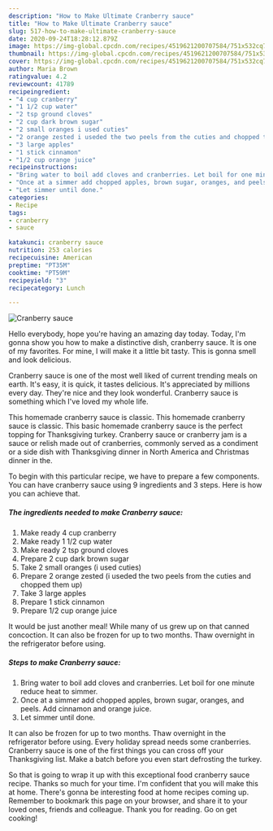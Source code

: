 ```yaml
---
description: "How to Make Ultimate Cranberry sauce"
title: "How to Make Ultimate Cranberry sauce"
slug: 517-how-to-make-ultimate-cranberry-sauce
date: 2020-09-24T18:28:12.879Z
image: https://img-global.cpcdn.com/recipes/4519621200707584/751x532cq70/cranberry-sauce-recipe-main-photo.jpg
thumbnail: https://img-global.cpcdn.com/recipes/4519621200707584/751x532cq70/cranberry-sauce-recipe-main-photo.jpg
cover: https://img-global.cpcdn.com/recipes/4519621200707584/751x532cq70/cranberry-sauce-recipe-main-photo.jpg
author: Maria Brown
ratingvalue: 4.2
reviewcount: 41789
recipeingredient:
- "4 cup cranberry"
- "1 1/2 cup water"
- "2 tsp ground cloves"
- "2 cup dark brown sugar"
- "2 small oranges i used cuties"
- "2 orange zested i useded the two peels from the cuties and chopped them up"
- "3 large apples"
- "1 stick cinnamon"
- "1/2 cup orange juice"
recipeinstructions:
- "Bring water to boil add cloves and cranberries. Let boil for one minute reduce heat to simmer."
- "Once at a simmer add chopped apples, brown sugar, oranges, and peels. Add cinnamon and orange juice."
- "Let simmer until done."
categories:
- Recipe
tags:
- cranberry
- sauce

katakunci: cranberry sauce 
nutrition: 253 calories
recipecuisine: American
preptime: "PT35M"
cooktime: "PT59M"
recipeyield: "3"
recipecategory: Lunch

---
```



![Cranberry sauce](https://img-global.cpcdn.com/recipes/4519621200707584/751x532cq70/cranberry-sauce-recipe-main-photo.jpg)

Hello everybody, hope you're having an amazing day today. Today, I'm gonna show you how to make a distinctive dish, cranberry sauce. It is one of my favorites. For mine, I will make it a little bit tasty. This is gonna smell and look delicious.

Cranberry sauce is one of the most well liked of current trending meals on earth. It's easy, it is quick, it tastes delicious. It's appreciated by millions every day. They're nice and they look wonderful. Cranberry sauce is something which I've loved my whole life.

This homemade cranberry sauce is classic. This homemade cranberry sauce is classic. This basic homemade cranberry sauce is the perfect topping for Thanksgiving turkey. Cranberry sauce or cranberry jam is a sauce or relish made out of cranberries, commonly served as a condiment or a side dish with Thanksgiving dinner in North America and Christmas dinner in the.


To begin with this particular recipe, we have to prepare a few components. You can have cranberry sauce using 9 ingredients and 3 steps. Here is how you can achieve that.

<!--inarticleads1-->

##### The ingredients needed to make Cranberry sauce:

1. Make ready 4 cup cranberry
1. Make ready 1 1/2 cup water
1. Make ready 2 tsp ground cloves
1. Prepare 2 cup dark brown sugar
1. Take 2 small oranges (i used cuties)
1. Prepare 2 orange zested (i useded the two peels from the cuties and chopped them up)
1. Take 3 large apples
1. Prepare 1 stick cinnamon
1. Prepare 1/2 cup orange juice


It would be just another meal! While many of us grew up on that canned concoction. It can also be frozen for up to two months. Thaw overnight in the refrigerator before using. 

<!--inarticleads2-->

##### Steps to make Cranberry sauce:

1. Bring water to boil add cloves and cranberries. Let boil for one minute reduce heat to simmer.
1. Once at a simmer add chopped apples, brown sugar, oranges, and peels. Add cinnamon and orange juice.
1. Let simmer until done.


It can also be frozen for up to two months. Thaw overnight in the refrigerator before using. Every holiday spread needs some cranberries. Cranberry sauce is one of the first things you can cross off your Thanksgiving list. Make a batch before you even start defrosting the turkey. 

So that is going to wrap it up with this exceptional food cranberry sauce recipe. Thanks so much for your time. I'm confident that you will make this at home. There's gonna be interesting food at home recipes coming up. Remember to bookmark this page on your browser, and share it to your loved ones, friends and colleague. Thank you for reading. Go on get cooking!
